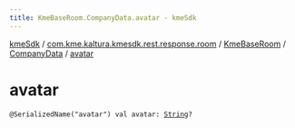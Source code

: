```yaml
---
title: KmeBaseRoom.CompanyData.avatar - kmeSdk
---
```


[kmeSdk](../../../index.html) / [com.kme.kaltura.kmesdk.rest.response.room](../../index.html) / [KmeBaseRoom](../index.html) / [CompanyData](index.html) / [avatar](./avatar.html)

# avatar

`@SerializedName("avatar") val avatar: `[`String`](https://kotlinlang.org/api/latest/jvm/stdlib/kotlin/-string/index.html)`?`